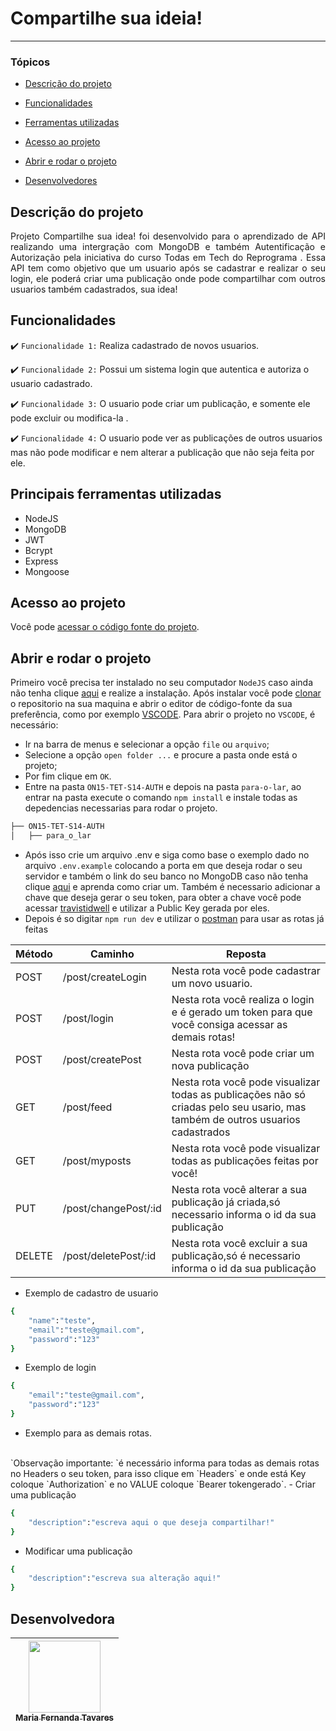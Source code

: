 # Compartilhe sua ideia!

<hr>

### Tópicos 

- [Descrição do projeto](#descrição-do-projeto)

- [Funcionalidades](#funcionalidades)

- [Ferramentas utilizadas](#principais-ferramentas-utilizadas)

- [Acesso ao projeto](#acesso-ao-projeto)

- [Abrir e rodar o projeto](#abrir-e-rodar-o-projeto)

- [Desenvolvedores](#desenvolvedores)

## Descrição do projeto 

<p align="justify">
 Projeto Compartilhe sua idea! foi desenvolvido para o aprendizado de API realizando uma intergração com MongoDB e também Autentificação e Autorização pela iniciativa do curso Todas em Tech  do Reprograma . 
 Essa API tem como objetivo que um usuario após se cadastrar e realizar o seu login, ele poderá criar uma publicação onde pode compartilhar com outros usuarios também cadastrados, sua idea!

## Funcionalidades

:heavy_check_mark: `Funcionalidade 1:` Realiza cadastrado de novos usuarios.

:heavy_check_mark: `Funcionalidade 2:` Possui um sistema login que autentica e autoriza o usuario cadastrado.

:heavy_check_mark: `Funcionalidade 3:` O usuario pode criar um publicação, e somente ele pode excluir ou modifica-la .

:heavy_check_mark: `Funcionalidade 4:` O usuario pode ver as publicações de outros usuarios mas não pode modificar e nem alterar a publicação que não seja feita por ele.

## Principais ferramentas utilizadas
- NodeJS
- MongoDB
- JWT
- Bcrypt
- Express
- Mongoose

###

## Acesso ao projeto

Você pode [acessar o código fonte do projeto](https://github.com/mariaftavares/ON15-TET-S14-AUTH/tree/Maria_Fernanda_Tavares/para-o-lar).

## Abrir e rodar o projeto
Primeiro você precisa ter instalado no seu computador `NodeJS` caso ainda não tenha clique [aqui](https://nodejs.org/en/download/) e realize a instalação. Após instalar você pode [clonar](https://docs.github.com/pt/repositories/creating-and-managing-repositories/cloning-a-repository) o repositorio na sua maquina e abrir o editor de código-fonte da sua preferência, como por exemplo [VSCODE](https://code.visualstudio.com).
Para abrir o projeto no `VSCODE`, é necessário:  
- Ir na barra de menus e selecionar a opção `file` ou `arquivo`;
- Selecione a opção `open folder ...` e procure a pasta onde está o projeto;
- Por fim clique em `OK`.
- Entre na pasta  `ON15-TET-S14-AUTH` e depois na pasta `para-o-lar`, ao entrar na pasta execute o comando `npm install` e  instale todas as depedencias necessarias para rodar o projeto.

 ``` bash
├── ON15-TET-S14-AUTH
│   ├── para_o_lar
```
- Após isso crie um arquivo .env e siga como base o exemplo dado no arquivo `.env.example` colocando a porta em que deseja rodar o seu servidor e também o link do seu banco no MongoDB caso não tenha clique [aqui](https://www.automalabs.com.br/tutorial-mongodb-atlas-conta-bancos-e-colecoes/) e aprenda como criar um. Também é necessario adicionar a chave que deseja gerar o seu token, para obter a chave você pode acessar [travistidwell](https://travistidwell.com/jsencrypt/demo/) e utilizar a Public Key gerada por eles.
- Depois é so digitar `npm run dev` e utilizar o [postman](https://www.postman.com/postman/workspace/postman-public-workspace/request/create?requestId=3140f48f-c487-4a55-a045-ea0f82645fdc) para usar as rotas já feitas
<table>
  <thead>
    <tr>
      <th>Método</th>
      <th>Caminho</th>
      <th>Reposta</th>
    </tr>
  </thead>
 <tbody>
    <tr>
      <td>POST</td>
      <td>/post/createLogin</td>
      <td>Nesta rota você pode cadastrar um novo usuario.</td>
    </tr>
    <tr>
      <td>POST</td>
      <td>/post/login</td>
      <td>Nesta rota você realiza o login e é gerado um token para que você consiga acessar as demais rotas!</td>
    </tr>
    <tr>
      <td>POST</td>
      <td>/post/createPost</td>
      <td>Nesta rota você pode criar um nova publicação </td>
    </tr>
    <tr>
      <td>GET</td>
      <td>/post/feed</td>
      <td>Nesta rota você pode visualizar todas as publicações não só criadas pelo seu usario, mas também de outros usuarios cadastrados</td>
    </tr>
    <tr>
      <td>GET</td>
      <td>/post/myposts</td>
      <td>Nesta rota você pode visualizar todas as publicações feitas por você!</td>
    </tr>
    <tr>
      <td>PUT</td>
      <td>/post/changePost/:id</td>
      <td>Nesta rota você alterar a sua publicação já criada,só necessario informa o id da sua publicação</td>
    </tr>
    <td>DELETE</td>
      <td>/post/deletePost/:id</td>
      <td>Nesta rota você excluir a sua publicação,só é necessario informa o id da sua publicação</td>
    </tr>
    </tbody>
</table>

- Exemplo de cadastro de usuario
```bash
{
    "name":"teste",
    "email":"teste@gmail.com",
    "password":"123"
}

```
- Exemplo de  login
```bash
{
    "email":"teste@gmail.com",
    "password":"123"
}

```
- Exemplo para as demais rotas.
<br>
`Observação importante: `é necessário informa para todas as demais rotas no Headers o seu token, para isso clique em `Headers` e onde está Key coloque `Authorization` e no VALUE coloque `Bearer tokengerado`.
- Criar uma publicação

```bash
{
    "description":"escreva aqui o que deseja compartilhar!"
}

```
- Modificar uma publicação

```bash
{
    "description":"escreva sua alteração aqui!"
}

```




## Desenvolvedora

| [<img src="https://avatars.githubusercontent.com/u/83185858?v=4" width=115><br><sub>Maria Fernanda Tavares</sub>](https://github.com/mariaftavares) | 
| :---: 
